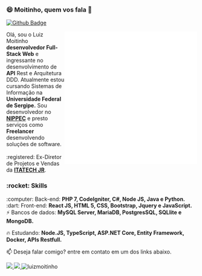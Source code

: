 ### 😄 Moitinho, quem vos fala 👋
 [![Github Badge](https://img.shields.io/badge/-Github-000?style=flat-square&logo=Github&logoColor=white&link=https://github.com/fagnerpsantos)](https://github.com/luizmoitinho)

 
<img align=right src=devices.gif min-width="350px" max-width="350px" width="350px" align="right" alt="Devices LuizMoitinho">
<p align="left">
  Olá, sou o Luiz Moitinho <strong>desenvolvedor Full-Stack Web</strong> e ingressante no desenvolvimento de <strong>API</strong> Rest e Arquitetura DDD. Atualmente estou cursando Sistemas de Informação na <strong>Universidade Federal de Sergipe.</strong> Sou desenvolvedor no <strong><a href="www.nippec.com">NIPPEC</a></strong> e presto serviços como <strong>Freelancer</strong> desenvolvendo soluções de software.<Br>
<br>:registered: Ex-Diretor de Projetos e Vendas da <strong><a href="http://itatechjr.com.br/">ITATECH JR</a></strong>.<br>
</p>
<!-- <p align="left">
  :heavy_check_mark: Em busca de projetos que possam me trazer novas experiências e aprendizados.<br>
  :heavy_check_mark: Uma mente aberta para sempre que possível re-aprender.<br>
</p> -->

<h3>:rocket: Skills</h3>
<p align="left">
  :computer: Back-end: <strong>PHP 7, CodeIgniter, C#, Node JS, Java e Python.</strong> <br>
  :dart: Front-end: <strong>React JS, HTML 5, CSS, Bootstrap, Jquery e JavaScript.</strong><br>
 ⚡ Bancos de dados: <strong>MySQL Server, MariaDB, PostgresSQL, SQLlite e MongoDB.</strong>
</p>

<p align="left">
  🔥 Estudando: <strong>Node.JS, TypeScript, ASP.NET Core, Entity Framework, Docker, APIs Restfull.</strong>
</p>

<p align="left">
📫  Deseja falar comigo? entre em contato em um dos links abaixo.
</p>


 <span align=left>
 
 <a href="mailto:luizcarlos_costam@hotmail.com" alt="Hotmail">
  <img src=https://img.shields.io/badge/Hotmail-luizcarlos__costam%40hotmail.com-red>
 </a>
 
  <a href="https://www.linkedin.com/in/luiz-carlos-costa-moitinho-60878b176/" alt="Linkedin">
  <img src="https://img.shields.io/badge/-LinkedIn-blue?style=flat-square&logo=Linkedin&logoColor=white">
 </a>
 <a align="left"> <img src="https://komarev.com/ghpvc/?username=luizmoitinho" alt="luizmoitinho" /> </a>
</span>  



